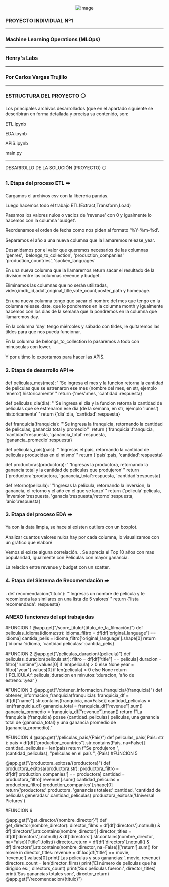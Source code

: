 <p align="center">
  <img src="https://github.com/Carlos10398/Proyecto_Individual1/assets/75910244/e0c9690a-5239-46e2-b2d1-254d5137e423" alt="image">
  
<h3 style="font-size: 16px;">PROYECTO INDIVIDUAL Nº1</h3>
<hr>
<h3 style="font-size: 16px;">Machine Learning Operations (MLOps)</h3>
<hr>
<h3 style="font-size: 16px;">Henry's Labs</h3>
<hr>
<h3 style="font-size: 16px;">Por Carlos Vargas Trujillo</h3>
<hr>
<h3 style="font-size: 16px;">ESTRUCTURA DEL PROYECTO ⚪</h3>

Los principales archivos desarrollados (que en el apartado siguiente se describirán en forma detallada y precisa su contenido, son:

ETL.ipynb

EDA.ipynb

APIS.ipynb

main.py
<hr>
DESARROLLO DE LA SOLUCIÓN (PROYECTO) ⚪

<h3 style="font-size: 16px;">1. Etapa del proceso ETL ➡️</h3>
   
Cargamos el archivos csv con la libereria pandas.

Luego hacemos todo el trabajo ETL(Extract,Transform,Load)

Pasamos los valores nulos o vacios de 'revenue' con 0 y igualmente lo hacemos con la columna 'budget'.

Reordenamos el orden de fecha como nos piden al formato '%Y-%m-%d'.

Separamos el año a una nueva columna que la llamaremos release_year.

Desanidamos por el valor que queremos necesarios de las columnas 'genres', 'belongs_to_collection', 'production_companies' 'production_countries', 'spoken_languages'

En una nueva columna que la llamaremos return sacar el resultado de la division entre las columnas revenue y budget.

Eliminamos las columnas que no serán utilizadas, video,imdb_id,adult,original_title,vote_count,poster_path y homepage.

En una nueva columna tengo que sacar el nombre del mes que tengo en la columna release_date, que lo pondremos en la columna month y igualmente hacemos con los dias de la semana que la pondremos en la columna que llamaremos day.

En la columna 'day' tengo miércoles y sábado con tildes, le quitaremos las tildes para que nos pueda funcionar.

En la columna de belongs_to_collection lo pasaremos a todo con minusculas con lower.

Y por ultimo lo exportamos para hacer las APIS.

<h3 style="font-size: 16px;">2. Etapa de desarrollo API ➡️</h3>
   
def peliculas_mes(mes): '''Se ingresa el mes y la funcion retorna la cantidad de peliculas que se estrenaron ese mes (nombre del mes, en str, ejemplo 'enero') historicamente''' return {'mes':mes, 'cantidad':respuesta}

def peliculas_dia(dia): '''Se ingresa el dia y la funcion retorna la cantidad de peliculas que se estrenaron ese dia (de la semana, en str, ejemplo 'lunes') historicamente''' return {'dia':dia, 'cantidad':respuesta}

def franquicia(franquicia): '''Se ingresa la franquicia, retornando la cantidad de peliculas, ganancia total y promedio''' return {'franquicia':franquicia, 'cantidad':respuesta, 'ganancia_total':respuesta, 'ganancia_promedio':respuesta}

def peliculas_pais(pais): '''Ingresas el pais, retornando la cantidad de peliculas producidas en el mismo''' return {'pais':pais, 'cantidad':respuesta}

def productoras(productora): '''Ingresas la productora, retornando la ganancia total y la cantidad de peliculas que produjeron''' return {'productora':productora, 'ganancia_total':respuesta, 'cantidad':respuesta}

def retorno(pelicula): '''Ingresas la pelicula, retornando la inversion, la ganancia, el retorno y el año en el que se lanzo''' return {'pelicula':pelicula, 'inversion':respuesta, 'ganacia':respuesta,'retorno':respuesta, 'anio':respuesta}

<h3 style="font-size: 16px;">3. Etapa del proceso EDA ➡️</h3>

Ya con la data limpia, se hace si existen outliers con un boxplot.

Analizar cuantos valores nulos hay por cada columna, lo visualizamos con un gráfico que elaboré

Vemos si existe alguna correlación. . Se aprecia el Top 10 años con mas popularidad, igualmente con Películas con mayor ganancia.

La relacion entre revenue y budget con un scatter.

<h3 style="font-size: 16px;">4. Etapa del Sistema de Recomendación ➡️</h3>
   
. def recomendacion('titulo'): '''Ingresas un nombre de pelicula y te recomienda las similares en una lista de 5 valores''' return {'lista recomendada': respuesta}

<h3 style="font-size: 16px;">ANEXO funciones del api trabajadas</h3>
#FUNCION 1
@app.get("/score_titulo/{titulo_de_la_filmación}")
def peliculas_idioma(idioma:str):
    idioma_filtro = df[df['original_language'] == idioma]
    cantida_pelis =  idioma_filtro['original_language'].shape[0]
    return {'idioma:':idioma, 'cantidad peliculas:':cantida_pelis}

#FUNCION 2
@app.get("/peliculas_duracion/{pelicula}")
def peliculas_duracion(pelicula:str):
    filtro = df[df["title"] == pelicula]
    duracion = filtro["runtime"].values[0] if len(pelicula) > 0 else None
    year = filtro["year"].values[0] if len(pelicula) > 0 else None
    return {'PELICULA:':pelicula,'duracion en minutos:':duracion, 'año de estreno:':year } 

#FUNCION 3
@app.get("/obtener_informacion_franquicia/{franquicia}")
def obtener_informacion_franquicia(franquicia):
    franquicia_df = df[df["name"].str.contains(franquicia, na=False)]
    cantidad_peliculas = len(franquicia_df)
    ganancia_total = franquicia_df["revenue"].sum()
    ganancia_promedio = franquicia_df["revenue"].mean()
    return f"La franquicia {franquicia} posee {cantidad_peliculas} películas, una ganancia total de {ganancia_total} y una ganancia promedio de {ganancia_promedio}."

#FUNCION 4
@app.get("/peliculas_pais/{Pais}")
def peliculas_pais( Pais: str ):
    pais = df[df["production_countries"].str.contains(Pais, na=False)]
    cantidad_peliculas = len(pais)
    return f"Se produjeron ", {cantidad_peliculas},  "películas en el país ", {Pais}
#FUNCION 5

@app.get("/productora_exitosa/{productora}")
def productora_exitosa(productora:str):
    productora_filtro = df[df['production_companies'] == productora]
    cantidad = productora_filtro['revenue'].sum()
    cantidad_peliculas = productora_filtro['production_companies'].shape[0]
    return{'productora:':productora, 'ganancias totales:':cantidad, 'cantidad de peliculas generadas:':cantidad_peliculas}
productora_exitosa('Universal Pictures')

#FUNCION 6

@app.get("/get_director/{nombre_director}")
def get_director(nombre_director):
    director_films = df[df['directors'].notnull() & df['directors'].str.contains(nombre_director)]
    director_titles = df[df['directors'].notnull() & df['directors'].str.contains(nombre_director, na=False)]['title'].tolist()
    director_return = df[df['directors'].notnull() & df['directors'].str.contains(nombre_director, na=False)]['return'].sum()
    for movie in director_titles:
        revenue = df.loc[df['title'] == movie, 'revenue'].values[0]
        print('Las películas y sus ganancias:', movie, revenue)
    directors_count = len(director_films)
    print('El número de películas que ha dirigido es:', directors_count)
    print('Sus películas fueron:', director_titles)
    print('Sus ganancias totales son:', director_return)
@app.get("/recomendacion/{titulo}")
